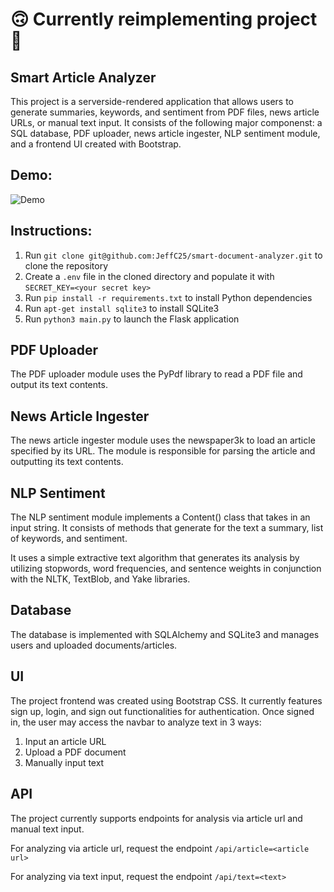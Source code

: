 # 🙃 Currently reimplementing project 🙂

## Smart Article Analyzer
This project is a serverside-rendered application that allows users to generate summaries, keywords, and sentiment from PDF files, news article URLs, or manual text input. It consists of the following major componenst: a SQL database, PDF uploader, news article ingester, NLP sentiment module, and a frontend UI created with Bootstrap.

## Demo:

![Demo](https://github.com/JeffC25/smart-document-analyzer/blob/main/documents/demo.gif.gif)

## Instructions:

1. Run `git clone git@github.com:JeffC25/smart-document-analyzer.git` to clone the repository
2. Create a `.env` file in the cloned directory and populate it with `SECRET_KEY=<your secret key>`
3. Run `pip install -r requirements.txt` to install Python dependencies
4. Run `apt-get install sqlite3` to install SQLite3
5. Run `python3 main.py` to launch the Flask application

## PDF Uploader

The PDF uploader module uses the PyPdf library to read a PDF file and output its text contents.

## News Article Ingester

The news article ingester module uses the newspaper3k to load an article specified by its URL. The module is responsible for parsing the article and outputting its text contents.

## NLP Sentiment

The NLP sentiment module implements a Content() class that takes in an input string. It consists of methods that generate for the text a summary, list of keywords, and sentiment.

It uses a simple extractive text algorithm that generates its analysis by utilizing stopwords, word frequencies, and sentence weights in conjunction with the NLTK, TextBlob, and Yake libraries.

## Database

The database is implemented with SQLAlchemy and SQLite3 and manages users and uploaded documents/articles.

## UI

The project frontend was created using Bootstrap CSS. It currently features sign up, login, and sign out functionalities for authentication. Once signed in, the user may access the navbar to analyze text in 3 ways: 
1. Input an article URL
2. Upload a PDF document
3. Manually input text

## API

The project currently supports endpoints for analysis via article url and manual text input. 

For analyzing via article url, request the endpoint `/api/article=<article url>`

For analyzing via text input, request the endpoint `/api/text=<text>`
